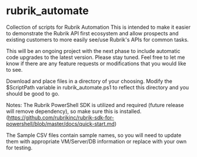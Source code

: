 # rubrik_automate
Collection of scripts for Rubrik Automation
This is intended to make it easier to demonstrate the Rubrik API first ecosystem and allow prospects and existing customers to more easily see/use Rubrik's APIs for common tasks.

This will be an ongoing project with the next phase to include automatic code upgrades to the latest version.  Please stay tuned.  Feel free to let me know if there are any feature requests or modifications that you would like to see.

Download and place files in a directory of your choosing.  Modify the $ScriptPath variable in rubrik_automate.ps1 to reflect this directory and you should be good to go.

Notes:
The Rubrik PowerShell SDK is utilized and required (future release will remove dependency), so make sure this is installed.  
(https://github.com/rubrikinc/rubrik-sdk-for-powershell/blob/master/docs/quick-start.md)

The Sample CSV files contain sample names, so you will need to update them with appropriate VM/Server/DB information or replace with your own for testing.  
